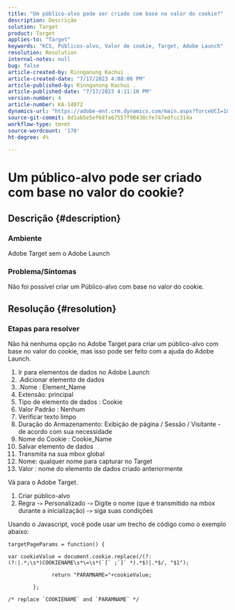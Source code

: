 ```yaml
---
title: "Um público-alvo pode ser criado com base no valor do cookie?"
description: Descrição
solution: Target
product: Target
applies-to: "Target"
keywords: "KCS, Públicos-alvo, Valor de cookie, Target, Adobe Launch"
resolution: Resolution
internal-notes: null
bug: false
article-created-by: Rinnganung Kachui .
article-created-date: "7/17/2023 4:08:06 PM"
article-published-by: Rinnganung Kachui .
article-published-date: "7/17/2023 4:11:10 PM"
version-number: 4
article-number: KA-14072
dynamics-url: "https://adobe-ent.crm.dynamics.com/main.aspx?forceUCI=1&pagetype=entityrecord&etn=knowledgearticle&id=91236419-bc24-ee11-9cbe-6045bd006268"
source-git-commit: 8d1ab5e5ef68fa67557f90438cfe747edfcc314a
workflow-type: tm+mt
source-wordcount: '170'
ht-degree: 4%

---
```


# Um público-alvo pode ser criado com base no valor do cookie?

## Descrição {#description}




### Ambiente



Adobe Target sem o Adobe Launch



### Problema/Sintomas



Não foi possível criar um Público-alvo com base no valor do cookie.


## Resolução {#resolution}




### Etapas para resolver



Não há nenhuma opção no Adobe Target para criar um público-alvo com base no valor do cookie, mas isso pode ser feito com a ajuda do Adobe Launch.

1. Ir para elementos de dados no Adobe Launch
2. .Adicionar elemento de dados
3. .Nome : Element_Name
4. Extensão: principal
5. Tipo de elemento de dados : Cookie
6. Valor Padrão : Nenhum
7. Verificar texto limpo
8. Duração do Armazenamento: Exibição de página / Sessão / Visitante - de acordo com sua necessidade
9. Nome do Cookie : Cookie_Name
10. Salvar elemento de dados
11. Transmita na sua mbox global
12. Nome: qualquer nome para capturar no Target
13. Valor : nome do elemento de dados criado anteriormente


Vá para o Adobe Target.

1. Criar público-alvo
2. Regra -`>`  Personalizado -`>`  Digite o nome (que é transmitido na mbox durante a inicialização) -`>`  siga suas condições




Usando o Javascript, você pode usar um trecho de código como o exemplo abaixo:


```
targetPageParams = function() {

var cookieValue = document.cookie.replace(/(?:(?:|.*;\s*)COOKIENAME\s*\=\s*(`[` ;`]` *).*$)|.*$/, "$1");

              return "PARAMNAME="+cookieValue;

        };

/* replace `COOKIENAME` and `PARAMNAME` */
```

